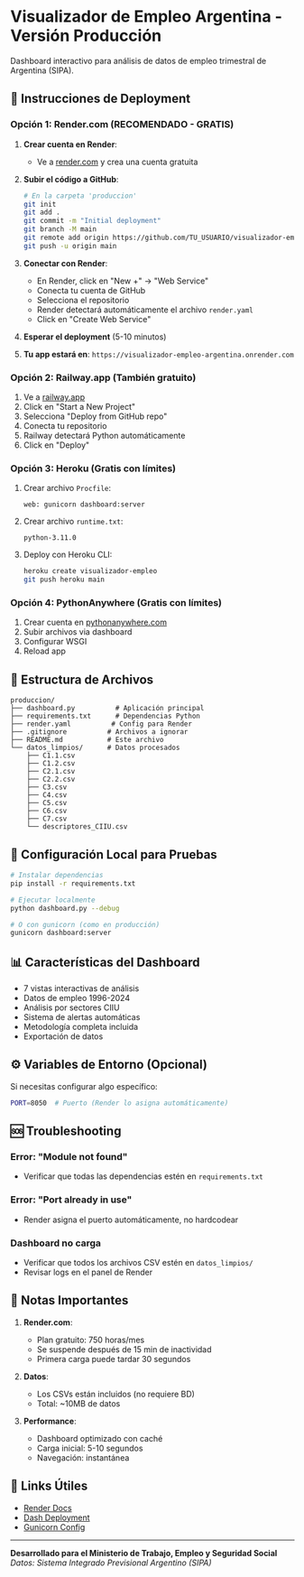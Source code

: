 # Visualizador de Empleo Argentina - Versión Producción

Dashboard interactivo para análisis de datos de empleo trimestral de Argentina (SIPA).

## 🚀 Instrucciones de Deployment

### Opción 1: Render.com (RECOMENDADO - GRATIS)

1. **Crear cuenta en Render**:
   - Ve a [render.com](https://render.com) y crea una cuenta gratuita

2. **Subir el código a GitHub**:
   ```bash
   # En la carpeta 'produccion'
   git init
   git add .
   git commit -m "Initial deployment"
   git branch -M main
   git remote add origin https://github.com/TU_USUARIO/visualizador-empleo.git
   git push -u origin main
   ```

3. **Conectar con Render**:
   - En Render, click en "New +" → "Web Service"
   - Conecta tu cuenta de GitHub
   - Selecciona el repositorio
   - Render detectará automáticamente el archivo `render.yaml`
   - Click en "Create Web Service"

4. **Esperar el deployment** (5-10 minutos)

5. **Tu app estará en**: `https://visualizador-empleo-argentina.onrender.com`

### Opción 2: Railway.app (También gratuito)

1. Ve a [railway.app](https://railway.app)
2. Click en "Start a New Project"
3. Selecciona "Deploy from GitHub repo"
4. Conecta tu repositorio
5. Railway detectará Python automáticamente
6. Click en "Deploy"

### Opción 3: Heroku (Gratis con límites)

1. Crear archivo `Procfile`:
   ```
   web: gunicorn dashboard:server
   ```

2. Crear archivo `runtime.txt`:
   ```
   python-3.11.0
   ```

3. Deploy con Heroku CLI:
   ```bash
   heroku create visualizador-empleo
   git push heroku main
   ```

### Opción 4: PythonAnywhere (Gratis con límites)

1. Crear cuenta en [pythonanywhere.com](https://www.pythonanywhere.com)
2. Subir archivos via dashboard
3. Configurar WSGI
4. Reload app

## 📁 Estructura de Archivos

```
produccion/
├── dashboard.py          # Aplicación principal
├── requirements.txt      # Dependencias Python
├── render.yaml          # Config para Render
├── .gitignore          # Archivos a ignorar
├── README.md           # Este archivo
└── datos_limpios/      # Datos procesados
    ├── C1.1.csv
    ├── C1.2.csv
    ├── C2.1.csv
    ├── C2.2.csv
    ├── C3.csv
    ├── C4.csv
    ├── C5.csv
    ├── C6.csv
    ├── C7.csv
    └── descriptores_CIIU.csv
```

## 🔧 Configuración Local para Pruebas

```bash
# Instalar dependencias
pip install -r requirements.txt

# Ejecutar localmente
python dashboard.py --debug

# O con gunicorn (como en producción)
gunicorn dashboard:server
```

## 📊 Características del Dashboard

- 7 vistas interactivas de análisis
- Datos de empleo 1996-2024
- Análisis por sectores CIIU
- Sistema de alertas automáticas
- Metodología completa incluida
- Exportación de datos

## ⚙️ Variables de Entorno (Opcional)

Si necesitas configurar algo específico:

```bash
PORT=8050  # Puerto (Render lo asigna automáticamente)
```

## 🆘 Troubleshooting

### Error: "Module not found"
- Verificar que todas las dependencias estén en `requirements.txt`

### Error: "Port already in use"
- Render asigna el puerto automáticamente, no hardcodear

### Dashboard no carga
- Verificar que todos los archivos CSV estén en `datos_limpios/`
- Revisar logs en el panel de Render

## 📝 Notas Importantes

1. **Render.com**: 
   - Plan gratuito: 750 horas/mes
   - Se suspende después de 15 min de inactividad
   - Primera carga puede tardar 30 segundos

2. **Datos**: 
   - Los CSVs están incluidos (no requiere BD)
   - Total: ~10MB de datos

3. **Performance**:
   - Dashboard optimizado con caché
   - Carga inicial: 5-10 segundos
   - Navegación: instantánea

## 🔗 Links Útiles

- [Render Docs](https://render.com/docs)
- [Dash Deployment](https://dash.plotly.com/deployment)
- [Gunicorn Config](https://docs.gunicorn.org/en/stable/configure.html)

---

**Desarrollado para el Ministerio de Trabajo, Empleo y Seguridad Social**
*Datos: Sistema Integrado Previsional Argentino (SIPA)*